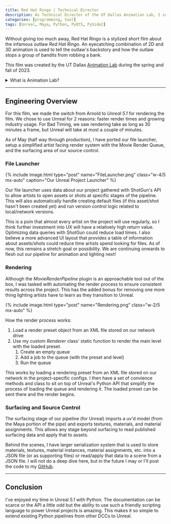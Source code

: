 ```yaml
---
title: Red Hat Ringo | Technical Director
description: As Technical Director of the UT Dallas Animation Lab, I supported our Maya pipeline and extended it to Unreal Engine 5.1
categories: [programming, tool]
tags: [Unreal, Maya, Python, PyQt5, PySide2]
---
```


Without giving too much away, Red Hat Ringo is a stylized short film about the infamous outlaw *Red Hat Ringo*. An eyecatching combination of 2D and 3D animation is used to tell the outlaw's backstory and how the outlaw stops a group of bandits from robbing a bank.

This film was created by the UT Dallas [Animation Lab](https://www.atec-animgames.com/anim-lab) during the spring and fall of 2023.

<details>
    <summary> What is Animation Lab? </summary>

    Animation Lab is a lab class at UT Dallas that attempts to simulate a 3D film studio. A team of ~40 students lead by professors (directors) create a short film across 2 semesters (roughly 1 year).
</details>

---

## Engineering Overview

For this film, we made the switch from Arnold to *Unreal 5.1* for rendering the film. We chose to use Unreal for 2 reasons: faster render times and growing industry usage. For Bad Timing, we saw rendering take as long as 30 minutes a frame, but Unreal will take at most a couple of minutes.

As of May (half way through production), I have ported our file launcher, setup a simplified artist facing render system with the Movie Render Queue, and the surfacing area of our source control.

### File Launcher

{% include image.html type="post" name="FileLauncher.png" class="w-4/5 mx-auto" caption="Our Unreal Project Launcher" %}

Our file launcher uses data about our project gathered with ShotGun's API to allow artists to open assets or shots at specific stages of the pipeline. This will also automatically handle creating default files (if this asset/shot hasn't been created yet) and run version control logic related to local/network versions.

This is a poin that almost every artist on the project will use regularly, so I think further investment into UX will have a relatively high return value. Optimizing data queries with ShotGun could reduce load times. I also believe a more advanced UI layout that provides a table of information about assets/shots could reduce time artists spend looking for files. As of now, this remains a stretch goal or possibility. We are continuing onwards to flesh out our pipeline for animation and lighting next!

### Rendering

Although the *MovieRenderPipeline* plugin is an approachable tool out of the box, I was tasked with automating the render process to ensure consistent results across the project. This has the added bonus for removing one more thing lighting artists have to learn as they transition to Unreal.

{% include image.html type="post" name="Rendering.png" class="w-2/5 mx-auto" %}

How the render process works:

1. Load a render preset object from an XML file stored on our network drive
2. Use my custom *Renderer* class' static function to render the main level with the loaded preset.
   1. Create an empty queue
   2. Add a job to the queue (with the preset and level)
   3. Run the queue


This works by loading a rendering preset from an XML file stored on our network in the project-specific configs. I then have a set of convience methods and class to sit on top of Unreal's Python API that simplify the process of loading the queue and rendering it. The loaded preset can be sent there and the render begins.

### Surfacing and Source Control

The surfacing stage of our pipeline (for Unreal) imports a uv'd model (from the Maya portion of the pipe) and exports textures, materials, and material assignments. This allows any stage beyond surfacing to read published surfacing data and apply that to assets.

Behind the scenes, I have larger serialization system that is used to store materials, textures, material instances, material assignments, etc. into a JSON file (or as supporting files) or read/apply that data to a scene from a JSON file. I will not do a deep dive here, but in the future I may or I'll post the code to my [GitHub](/github).

---

## Conclusion

I've enjoyed my time in Unreal 5.1 with Python. The documentation can be scarce or the API a little odd but the ability to use such a friendly scripting language to power Unreal projects is amazing. This makes it so simple to extend existing Python pipelines from other DCCs to Unreal.
